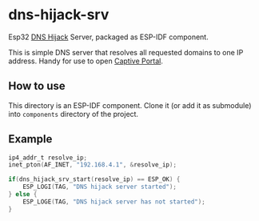 # dns-hijack-srv
Esp32 [DNS Hijack](https://en.wikipedia.org/wiki/DNS_hijacking) Server, packaged as ESP-IDF component.

This is simple DNS server that resolves all requested domains to one IP address. Handy for use to open [Captive Portal](https://en.wikipedia.org/wiki/Captive_portal).

## How to use

This directory is an ESP-IDF component. Clone it (or add it as submodule) into `components` directory of the project.

## Example

```C
ip4_addr_t resolve_ip;
inet_pton(AF_INET, "192.168.4.1", &resolve_ip);

if(dns_hijack_srv_start(resolve_ip) == ESP_OK) {
    ESP_LOGI(TAG, "DNS hijack server started");
} else {
    ESP_LOGE(TAG, "DNS hijack server has not started");
}
```
